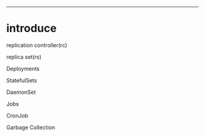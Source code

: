 ---
# introduce

replication controller(rc)

replica set(rs)

Deployments

StatefulSets

DaemonSet

Jobs

CronJob

Garbage Collection
